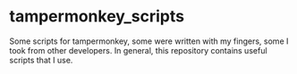 # tampermonkey_scripts
Some scripts for tampermonkey, some were written with my fingers, some I took from other developers. In general, this repository contains useful scripts that I use.
